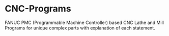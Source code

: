 # CNC-Programs
FANUC PMC (Programmable Machine Controller) based CNC Lathe and Mill Programs for unique complex parts with explanation of each statement.
